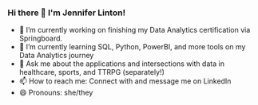### Hi there 👋 I'm Jennifer Linton!

- 🔭 I’m currently working on finishing my Data Analytics certification via Springboard.
- 🌱 I’m currently learning SQL, Python, PowerBI, and more tools on my Data Analytics journey
- 💬 Ask me about the applications and intersections with data in healthcare, sports, and TTRPG (separately!)
- 📫 How to reach me: Connect with and message me on LinkedIn
- 😄 Pronouns: she/they
